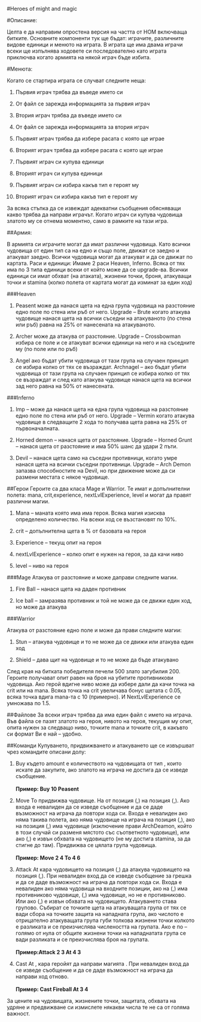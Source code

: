 #Heroes of might and magic

#Описание:

Целта е да направим опростена версия на частта от HOM включваща битките. Основните компоненти тук ще бъдат: играчите, различните видове единици и менюто на играта. В играта ще има двама играчи всеки ще изпълнява ходовете си последователно като играта приключва когато армията на някой играч бъде избита.

#Менюта:

Когато се стартира играта се случват следните неща:

1.	Първия играч трябва да въведе името си

2.	От файл се зарежда информацията за първия играч

3.	Втория играч трябва да въведе името си

4.	От файл се зарежда информацията за втория играч

5.	Първият играч трябва да избере расата с която ще играе

6.	Вторият играч трябва да избере расата с която ще играе

7.	Първият играч си купува единици

8.	Вторият играч си купува единици

9.	Първият играч си избира какъв тип е героят му

10.	Вторият играч си избира какъв тип е героят му

За всяка стъпка да се извеждат адекватни съобщения обясняващи какво трябва да направи играчът.
Когато играч си купува чудовища златото му се отнема моментно, само в рамките на тази игра.

##Армия:

В армията си играчите могат да имат различни чудовища. Като всички чудовища от един тип са на едно и също поле, движат се заедно и атакуват заедно. Всички чудовища могат да атакуват и да се движат по картата.
Раси и единици:
Имаме 2 раси Heaven, Inferno. Всяка от тях има по 3 типа единици всеки от който може да се upgrade-ва. Всички единици си имат обхват (на атаката), жизнени точки, броня, атакуващи точки и stamina (колко полета от картата могат да изминат за един ход)

###Heaven

1.	Peasent може да нанася щета на една група чудовища на разстояние едно поле по стена или ръб от него. Upgrade – Brute когато атакува чудовище нанася щета на всички съседни на атакуваното (по стена или ръб) равна на 25% от нанесената на атакуваното.

2.	Archer може да атакува от разстояние. Upgrade – Crossbowman избира се поле и се атакуват всички единици на него и на съседните му (по поле или по ръб)

3.	Angel ако бъдат убити чудовища от тази група на случаен принцип се избира колко от тях се възраждат. Archnagel – ако бъдат убити чудовища от тази група на случаен принцип се избира колко от тях се възраждат и след като атакува чудовище нанася щета на всички зад него равна на 50% от нанесената.

###Inferno

1.	Imp –  може да нанася щета на една група чудовища на разстояние едно поле по стена или ръб от него. Upgrade – Vermin когато атакува чудовище в следващите 2 хода то получава щета равна на 25% от първоначалната.

2.	Horned demon – нанася щета от разстояние. Upgrade – Horned Grunt – нанася щета от разстояние и има 50% шанс да удари 2 пъти.

3.	Devil – нанася щета само на съседни противници, когато умре нанася щета на всички съседни противници. Upgrade – Arch Demon запазва способностите на Devil, но при движение може да си размени местата с някое чудовище.

##Герои
Героите са два класа Mage и Warrior. Те имат и допълнителни полета: mana, crit,experience, nextLvlExperience, level и могат да правят различни магии.

1.	Mana – маната която има има героя. Всяка магия изисква определено 
количество. На всеки ход се възстановят по 10%.

2.	crit – допълнителна щета в % от базовата на героя

3.	Еxperience – текущ опит на героя

4.	nextLvlExperience – колко опит е нужен на героя, за да качи ниво
5.	level – ниво на героя

###Мage
Атакува от разстояние и може даправи следните магии.

1.	Fire Ball – нанася щета на даден противник

2.	Ice ball – замразява противник и той не може да се движи един ход, но може да атакува


###Warrior

Атакува от разстояние едно поле и може да прави следните магии:

1.	Stun – атакува чудовище и то не може да се движи или атакува един ход

2.	Shield – дава щит на чудовище и то не може да бъде атакувано

След края на битката победителя печели 500 злато загубилия 200. Героите получават опит равен на броя на убитите противникови чудовища. Ако герой вдигне ниво може да избере дали да качи точка на crit или на mana. Всяка точка на crit увеличава бонус щетата с 0.05, всяка точка вдига mana-та с 10 (примерно). И NextLvlExperience се умножава по 1.5.

##Файлове
За всеки играч трябва да има един файл с името на играча. Във файла се пазят златото на героя, нивото на героя, текущия му опит, опита нужен за следващо ниво, точките mana и точките crit, в какъвто си формат Ви е най – удобно.

##Команди
Купуването, придвижването и атакуването ще се извършват чрез командите описани долу:

1.	Buy <amount> <creature> където amount е количеството на чудовищата от тип <creature>, които искате да закупите, ако златото на играча не достига да се изведе съобщение. </br></br>**Пример: Buy 10 Peasent**

2.	Move <fromX> <fromY> To <toX> <toY> придвижва чудовище. На от позиция (<fromX>,<fromY>) на позиция (<toX>,<toY>). Ако входа е невалиден да се изведе съобщение и да се даде възможност на играча да повтори хода си. Входа е невалиден ако няма такива полета, ако няма чудовище на играча на позиция (<fromX>,<fromY>), ако на позиция (<toX>,<toY>) има чудовище (изключение прави ArchDeamon, който в този случай си разменя мястото със съответното чудовище), или ако (<toX>,<toY>) е извън обхвата на чудовището (не му достига stamina, за да стигне до там). Придвижва се цялата група чудовища.</br></br>**Пример: Move 2 4 To 4 6**

3.	Attack <fromX> <fromY> At <atX> <atY> кара чудовището на позиция (<fromX>,<fromY>) да атакува чудовището на позиция (<toX>,<toY>). При невалиден вход да се изведе съобщение за грешка и да се даде възможност на играча да повтори хода си. Входа е невалиден ако няма чудовища на входните позиции, ако на (<fromX>,<fromY>) има противниково чудовище, (<toX>,<toY>) има чудовище, но не е противниково. Или ако (<toX>,<toY>) е извън обхвата на чудовището.
Атакуването става групово. Събират се точките щета на атакуващата група от тях се вади сбора на точките защита на нападната група, ако числото е отрицателно атакуващата група губи толкова жизнени точки колкото е разликата и се преизчислява числеността на групата. Ако е по – голямо от нула от общите жизнени точки на нападнатата група се вади разликата и се преизчислява броя на групата.</br></br>**Пример:Attack 2 3 At 4 3**

4.	Cast <spell> At <atX>, <atY> кара геройят да направи магията <spell>. При невалиден вход да се изведе съобщение и да се даде възможност на играча да направи ход отново. </br></br>**Пример: Cast Fireball At 3 4**

За цените на чудовищата, жизнените точки, защитата, обхвата на удряне и предвижване си измислете някакви числа те не са от голяма важност.

